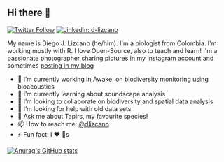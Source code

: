 ## Hi there 👋

[![Twitter Follow](https://img.shields.io/twitter/follow/_staticvoid?label=Follow)](https://twitter.com/dlizcano)
[![Linkedin: d-lizcano](https://img.shields.io/badge/-Diego%20Lizcano-blue?style=flat-square&logo=Linkedin&logoColor=white&link=https://www.linkedin.com/in/lizcano/)](https://www.linkedin.com/in/lizcano/)

My name is Diego J. Lizcano (he/him). I'm a biologist from Colombia. I'm working mostly with R. I love Open-Source, also to teach and learn! I'm a passionate photographer sharing pictures in my [Instagram account](https://www.instagram.com/walking_tapir/) and sometimes [posting in my blog](http://dlizcano.github.io/posts/)

- 🔭 I’m currently working in Awake, on biodiversity monitoring using bioacoustics 
- 🌱 I’m currently learning about soundscape analysis
- 👯 I’m looking to collaborate on biodiversity and spatial data analysis
- 🤔 I’m looking for help with old data sets 
- 💬 Ask me about Tapirs, my favourite species!
- 📫 How to reach me: [@dlizcano](https://twitter.com/_dlizcano)
- ⚡ Fun fact: I ❤️ 🐶s

[![Anurag's GitHub stats](https://github-readme-stats.vercel.app/api?username=dlizcano)](https://github.com/anuraghazra/github-readme-stats)


<!--
**dlizcano/dlizcano** is a ✨ _special_ ✨ repository because its `README.md` (this file) appears on your GitHub profile.

Here are some ideas to get you started:

- 🔭 I’m currently working on Awake on biodiversity monitoring using bioacoustics 
- 🌱 I’m currently learning about soundscape analysis
- 👯 I’m looking to collaborate on biodiversity and spatial data analysis
- 🤔 I’m looking for help with old data sets 
- 💬 Ask me about Tapirs
- 📫 How to reach me: @dlizcano
- ⚡ Fun fact: I ❤️ 🐶s
-->
